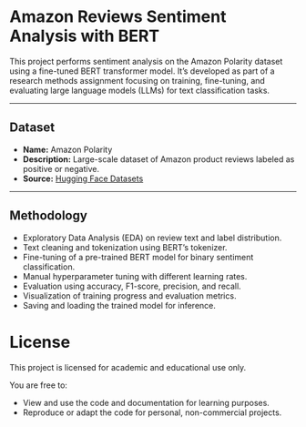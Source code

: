 # Amazon Reviews Sentiment Analysis with BERT

This project performs sentiment analysis on the Amazon Polarity dataset using a fine-tuned BERT transformer model.
It’s developed as part of a research methods assignment focusing on training, fine-tuning, and evaluating large language models (LLMs) for text classification tasks.

---

##  Dataset

- **Name:** Amazon Polarity
- **Description:** Large-scale dataset of Amazon product reviews labeled as positive or negative.
- **Source:** [Hugging Face Datasets](https://huggingface.co/datasets/mteb/amazon_polarity)

---

##  Methodology

- Exploratory Data Analysis (EDA) on review text and label distribution.
- Text cleaning and tokenization using BERT’s tokenizer.
- Fine-tuning of a pre-trained BERT model for binary sentiment classification.
- Manual hyperparameter tuning with different learning rates.
- Evaluation using accuracy, F1-score, precision, and recall.
- Visualization of training progress and evaluation metrics.
- Saving and loading the trained model for inference.

# License

This project is licensed for academic and educational use only.

You are free to:

- View and use the code and documentation for learning purposes.
- Reproduce or adapt the code for personal, non-commercial projects.
